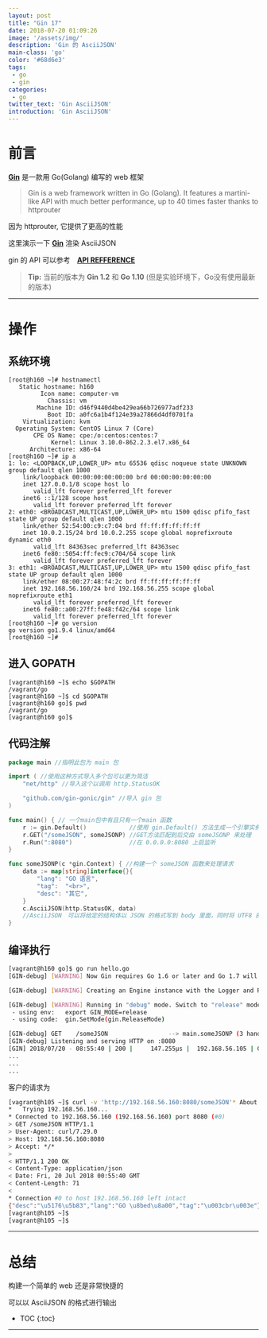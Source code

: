 ```yaml
---
layout: post
title: "Gin 17"
date: 2018-07-20 01:09:26
image: '/assets/img/'
description: 'Gin 的 AsciiJSON'
main-class: 'go'
color: '#68d6e3'
tags:
 - go
 - gin
categories: 
 - go
twitter_text: 'Gin AsciiJSON'
introduction: 'Gin AsciiJSON'
---
```


# 前言

**[Gin][gin]** 是一款用 Go(Golang) 编写的 web 框架

>Gin is a web framework written in Go (Golang). It features a martini-like API with much better performance, up to 40 times faster thanks to httprouter

因为 httprouter, 它提供了更高的性能

这里演示一下 **[Gin][gin]** 渲染 AsciiJSON

gin 的 API 可以参考　**[API REFFERENCE][gin_api_doc]**

> **Tip:** 当前的版本为 **Gin 1.2** 和 **Go 1.10** (但是实验环境下，Go没有使用最新的版本)

---

# 操作

## 系统环境

~~~
[root@h160 ~]# hostnamectl 
   Static hostname: h160
         Icon name: computer-vm
           Chassis: vm
        Machine ID: d46f9440d4be429ea66b726977adf233
           Boot ID: a0fc6a1b4f124e39a27866d4df0701fa
    Virtualization: kvm
  Operating System: CentOS Linux 7 (Core)
       CPE OS Name: cpe:/o:centos:centos:7
            Kernel: Linux 3.10.0-862.2.3.el7.x86_64
      Architecture: x86-64
[root@h160 ~]# ip a 
1: lo: <LOOPBACK,UP,LOWER_UP> mtu 65536 qdisc noqueue state UNKNOWN group default qlen 1000
    link/loopback 00:00:00:00:00:00 brd 00:00:00:00:00:00
    inet 127.0.0.1/8 scope host lo
       valid_lft forever preferred_lft forever
    inet6 ::1/128 scope host 
       valid_lft forever preferred_lft forever
2: eth0: <BROADCAST,MULTICAST,UP,LOWER_UP> mtu 1500 qdisc pfifo_fast state UP group default qlen 1000
    link/ether 52:54:00:c9:c7:04 brd ff:ff:ff:ff:ff:ff
    inet 10.0.2.15/24 brd 10.0.2.255 scope global noprefixroute dynamic eth0
       valid_lft 84363sec preferred_lft 84363sec
    inet6 fe80::5054:ff:fec9:c704/64 scope link 
       valid_lft forever preferred_lft forever
3: eth1: <BROADCAST,MULTICAST,UP,LOWER_UP> mtu 1500 qdisc pfifo_fast state UP group default qlen 1000
    link/ether 08:00:27:48:f4:2c brd ff:ff:ff:ff:ff:ff
    inet 192.168.56.160/24 brd 192.168.56.255 scope global noprefixroute eth1
       valid_lft forever preferred_lft forever
    inet6 fe80::a00:27ff:fe48:f42c/64 scope link 
       valid_lft forever preferred_lft forever
[root@h160 ~]# go version
go version go1.9.4 linux/amd64
[root@h160 ~]#
~~~

## 进入 GOPATH

~~~
[vagrant@h160 ~]$ echo $GOPATH
/vagrant/go
[vagrant@h160 ~]$ cd $GOPATH
[vagrant@h160 go]$ pwd
/vagrant/go
[vagrant@h160 go]$ 
~~~

## 代码注解

~~~go
package main //指明此包为 main 包

import ( //使用这种方式导入多个包可以更为简洁
	"net/http" //导入这个以调用 http.StatusOK

	"github.com/gin-gonic/gin" //导入 gin 包
)

func main() { // 一个main包中有且只有一个main 函数
	r := gin.Default()            //使用 gin.Default() 方法生成一个引擎实例,这个实例默认情况下已经将 Logger Recovery 进行了装载
	r.GET("/someJSON", someJSONP) //GET方法匹配到后交由 someJSONP 来处理
	r.Run(":8080")                //在 0.0.0.0:8080 上启监听
}

func someJSONP(c *gin.Context) { //构建一个 someJSON 函数来处理请求
	data := map[string]interface{}{
		"lang": "GO 语言",
		"tag":  "<br>",
		"desc": "其它",
	}
	c.AsciiJSON(http.StatusOK, data)
	//AsciiJSON　可以将给定的结构体以 JSON 的格式写到 body 里面，同时将 UTF8 的字符转化为 ASCII 串，回复的 Content-Type 为 "application/json".
}
~~~


## 编译执行

~~~bash
[vagrant@h160 go]$ go run hello.go 
[GIN-debug] [WARNING] Now Gin requires Go 1.6 or later and Go 1.7 will be required soon.

[GIN-debug] [WARNING] Creating an Engine instance with the Logger and Recovery middleware already attached.

[GIN-debug] [WARNING] Running in "debug" mode. Switch to "release" mode in production.
 - using env:	export GIN_MODE=release
 - using code:	gin.SetMode(gin.ReleaseMode)

[GIN-debug] GET    /someJSON                 --> main.someJSONP (3 handlers)
[GIN-debug] Listening and serving HTTP on :8080
[GIN] 2018/07/20 - 08:55:40 | 200 |     147.255µs |  192.168.56.105 | GET      /someJSON
...
...
...
~~~

客户的请求为

~~~bash
[vagrant@h105 ~]$ curl -v 'http://192.168.56.160:8080/someJSON'* About to connect() to 192.168.56.160 port 8080 (#0)
*   Trying 192.168.56.160...
* Connected to 192.168.56.160 (192.168.56.160) port 8080 (#0)
> GET /someJSON HTTP/1.1
> User-Agent: curl/7.29.0
> Host: 192.168.56.160:8080
> Accept: */*
> 
< HTTP/1.1 200 OK
< Content-Type: application/json
< Date: Fri, 20 Jul 2018 00:55:40 GMT
< Content-Length: 71
< 
* Connection #0 to host 192.168.56.160 left intact
{"desc":"\u5176\u5b83","lang":"GO \u8bed\u8a00","tag":"\u003cbr\u003e"}[vagrant@h105 ~]$ 
[vagrant@h105 ~]$ 
[vagrant@h105 ~]$
~~~

---

# 总结

构建一个简单的 web 还是非常快捷的

可以以 AsciiJSON 的格式进行输出 

* TOC
{:toc}

---

[gin]:https://github.com/gin-gonic/gin
[gin_api_doc]:https://godoc.org/github.com/gin-gonic/gin
[validator]:https://godoc.org/gopkg.in/go-playground/validator.v8



